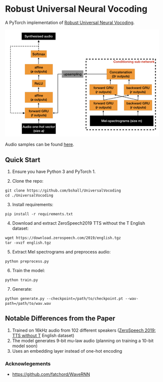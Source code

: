 # Robust Universal Neural Vocoding

A PyTorch implementation of [Robust Universal Neural Vocoding](https://arxiv.org/abs/1811.06292).

![network](network.png?raw=true "Robust Universal Neural Vocoding")

Audio samples can be found [here](https://bshall.github.io/UniversalVocoding/).

## Quick Start

1. Ensure you have Python 3 and PyTorch 1.

2. Clone the repo:
  ```
  git clone https://github.com/bshall/UniversalVocoding
  cd ./UniversalVocoding
  ```
3. Install requirements:
  ```
  pip install -r requirements.txt
  ```
4. Download and extract ZeroSpeech2019 TTS without the T English dataset:
  ```
  wget https://download.zerospeech.com/2019/english.tgz
  tar -xvzf english.tgz
  ```
5. Extract Mel spectrograms and preprocess audio:
  ```
  python preprocess.py
  ```

6. Train the model:
  ```
  python train.py
  ```
  
7. Generate:
  ```
  python generate.py --checkpoint=/path/to/checkpoint.pt --wav-path=/path/to/wav.wav
  ```
  
## Notable Differences from the Paper

1. Trained on 16kHz audio from 102 different speakers ([ZeroSpeech 2019: TTS without T](https://zerospeech.com/2019/) English dataset)
2. The model generates 9-bit mu-law audio (planning on training a 10-bit model soon)
3. Uses an embedding layer instead of one-hot encoding

### Acknowlegements

- https://github.com/fatchord/WaveRNN
